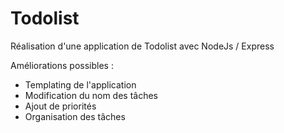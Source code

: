# Todolist

Réalisation d'une application de Todolist avec NodeJs / Express

Améliorations possibles :

* Templating de l'application 
* Modification du nom des tâches 
* Ajout de priorités 
* Organisation des tâches 


